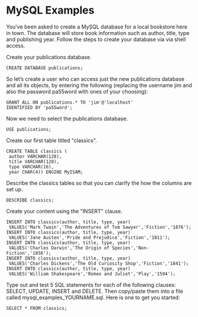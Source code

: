 # MySQL Examples

You've been asked to create a MySQL database for a local bookstore here in town. The database will store book information such as author, title, type and publishing year. Follow the steps to create your database via via shell access.

Create your publications database.

    CREATE DATABASE publications;

So let’s create a user who can access just the new publications database and all its objects, by entering the following (replacing the username jim and also the password pa55word with ones of your choosing):

    GRANT ALL ON publications.* TO 'jim'@'localhost'
    IDENTIFIED BY 'pa55word';

Now we need to select the publications database.

    USE publications;

Create our first table titled "classics".

    CREATE TABLE classics (
     author VARCHAR(128),
     title VARCHAR(128),
     type VARCHAR(16),
     year CHAR(4)) ENGINE MyISAM;

Describe the classics tables so that you can clarify the how the columns are set up.

    DESCRIBE classics;

Create your content using the "INSERT" clause.

    INSERT INTO classics(author, title, type, year)
     VALUES('Mark Twain','The Adventures of Tom Sawyer','Fiction','1876');
    INSERT INTO classics(author, title, type, year)
     VALUES('Jane Austen','Pride and Prejudice','Fiction','1811');
    INSERT INTO classics(author, title, type, year)
     VALUES('Charles Darwin','The Origin of Species','Non-Fiction','1856');
    INSERT INTO classics(author, title, type, year)
     VALUES('Charles Dickens','The Old Curiosity Shop','Fiction','1841');
    INSERT INTO classics(author, title, type, year)
     VALUES('William Shakespeare','Romeo and Juliet','Play','1594');

Type out and test 5 SQL statements for each of the following clauses: SELECT, UPDATE, INSERT and DELETE. Then copy/paste them into a file called mysql_examples_YOURNAME.sql. Here is one to get you started:

    SELECT * FROM classics;
